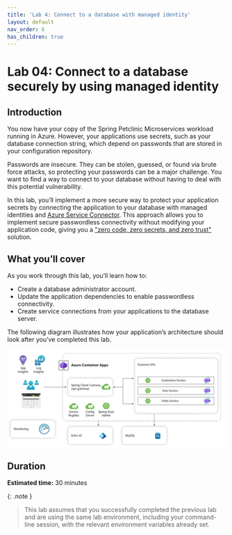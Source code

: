 ```yaml
---
title: 'Lab 4: Connect to a database with managed identity'
layout: default  
nav_order: 6  
has_children: true
---
```


# Lab 04: Connect to a database securely by using managed identity

## Introduction

You now have your copy of the Spring Petclinic Microservices workload running in Azure. However, your applications use secrets, such as your database connection string, which depend on passwords that are stored in your configuration repository.

Passwords are insecure. They can be stolen, guessed, or found via brute force attacks, so protecting your passwords can be a major challenge. You want to find a way to connect to your database without having to deal with this potential vulnerability. 

In this lab, you’ll implement a more secure way to protect your application secrets by connecting the application to your database with managed identities and [Azure Service Connector](https://learn.microsoft.com/azure/service-connector/overview). This approach allows you to implement secure passwordless connectivity without modifying your application code, giving you  a ["zero code, zero secrets, and zero trust"](https://learn.microsoft.com/azure/developer/intro/passwordless-overview) solution. 

## What you’ll cover

As you work through this lab, you’ll learn how to:

-   Create a database administrator account.
-   Update the application dependencies to enable passwordless connectivity.
-   Create service connections from your applications to the database server.

The following diagram illustrates how your application’s architecture should look after you’ve completed this lab.

![lab 4 overview](../../images/acalab4.png)

## Duration

**Estimated time:** 30 minutes

{: .note }
> This lab assumes that you successfully completed the previous lab and are using the same lab environment, including your command-line session, with the relevant environment variables already set.
